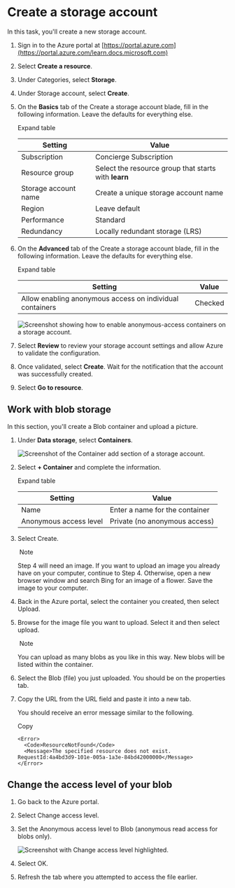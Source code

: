 # Create a storage account

In this task, you'll create a new storage account.

1. Sign in to the Azure portal at [https://portal.azure.com](https://portal.azure.com/learn.docs.microsoft.com)
    
2. Select **Create a resource**.
    
3. Under Categories, select **Storage**.
    
4. Under Storage account, select **Create**.
    
5. On the **Basics** tab of the Create a storage account blade, fill in the following information. Leave the defaults for everything else.
    
    Expand table
    
    |**Setting**|**Value**|
    |---|---|
    |Subscription|Concierge Subscription|
    |Resource group|Select the resource group that starts with **learn**|
    |Storage account name|Create a unique storage account name|
    |Region|Leave default|
    |Performance|Standard|
    |Redundancy|Locally redundant storage (LRS)|
    
6. On the **Advanced** tab of the Create a storage account blade, fill in the following information. Leave the defaults for everything else.
    
    Expand table
    
    |**Setting**|**Value**|
    |---|---|
    |Allow enabling anonymous access on individual containers|Checked|
    
    ![Screenshot showing how to enable anonymous-access containers on a storage account.](https://learn.microsoft.com/en-us/training/wwl-azure/describe-azure-storage-services/media/storage-account-anonymous-containers-5e5f584a.png)
    
7. Select **Review** to review your storage account settings and allow Azure to validate the configuration.
    
8. Once validated, select **Create**. Wait for the notification that the account was successfully created.
    
9. Select **Go to resource**.
    

## Work with blob storage

In this section, you'll create a Blob container and upload a picture.

1. Under **Data storage**, select **Containers**.
    
    ![Screenshot of the Container add section of a storage account.](https://learn.microsoft.com/en-us/training/wwl-azure/describe-azure-storage-services/media/storage-account-menu-9472480e.png)
    
2. Select **+ Container** and complete the information.
    
    Expand table
    
    |**Setting**|**Value**|
    |---|---|
    |Name|Enter a name for the container|
    |Anonymous access level|Private (no anonymous access)|
    
3. Select Create.
    
     Note
    
    Step 4 will need an image. If you want to upload an image you already have on your computer, continue to Step 4. Otherwise, open a new browser window and search Bing for an image of a flower. Save the image to your computer.
    
4. Back in the Azure portal, select the container you created, then select Upload.
    
5. Browse for the image file you want to upload. Select it and then select upload.
    
     Note
    
    You can upload as many blobs as you like in this way. New blobs will be listed within the container.
    
6. Select the Blob (file) you just uploaded. You should be on the properties tab.
    
7. Copy the URL from the URL field and paste it into a new tab.
    
    You should receive an error message similar to the following.
    
    Copy
    
    ```
    <Error>
      <Code>ResourceNotFound</Code>
      <Message>The specified resource does not exist. RequestId:4a4bd3d9-101e-005a-1a3e-84bd42000000</Message>
    </Error>
    
    ```
    

## Change the access level of your blob

1. Go back to the Azure portal.
    
2. Select Change access level.
    
3. Set the Anonymous access level to Blob (anonymous read access for blobs only).
    
    ![Screenshot with Change access level highlighted.](https://learn.microsoft.com/en-us/training/wwl-azure/describe-azure-storage-services/media/blob-access-level-213a74e6.png)
    
4. Select OK.
    
5. Refresh the tab where you attempted to access the file earlier.